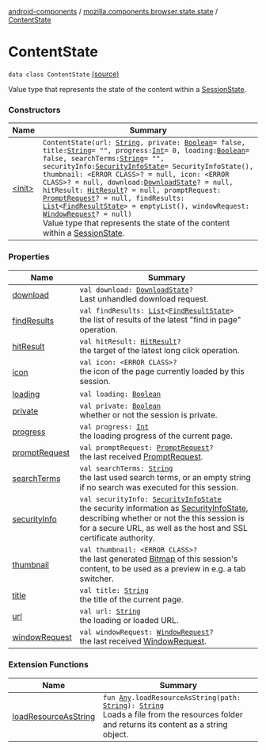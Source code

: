 [android-components](../../index.md) / [mozilla.components.browser.state.state](../index.md) / [ContentState](./index.md)

# ContentState

`data class ContentState` [(source)](https://github.com/mozilla-mobile/android-components/blob/master/components/browser/state/src/main/java/mozilla/components/browser/state/state/ContentState.kt#L35)

Value type that represents the state of the content within a [SessionState](../-session-state/index.md).

### Constructors

| Name | Summary |
|---|---|
| [&lt;init&gt;](-init-.md) | `ContentState(url: `[`String`](https://kotlinlang.org/api/latest/jvm/stdlib/kotlin/-string/index.html)`, private: `[`Boolean`](https://kotlinlang.org/api/latest/jvm/stdlib/kotlin/-boolean/index.html)` = false, title: `[`String`](https://kotlinlang.org/api/latest/jvm/stdlib/kotlin/-string/index.html)` = "", progress: `[`Int`](https://kotlinlang.org/api/latest/jvm/stdlib/kotlin/-int/index.html)` = 0, loading: `[`Boolean`](https://kotlinlang.org/api/latest/jvm/stdlib/kotlin/-boolean/index.html)` = false, searchTerms: `[`String`](https://kotlinlang.org/api/latest/jvm/stdlib/kotlin/-string/index.html)` = "", securityInfo: `[`SecurityInfoState`](../-security-info-state/index.md)` = SecurityInfoState(), thumbnail: <ERROR CLASS>? = null, icon: <ERROR CLASS>? = null, download: `[`DownloadState`](../../mozilla.components.browser.state.state.content/-download-state/index.md)`? = null, hitResult: `[`HitResult`](../../mozilla.components.concept.engine/-hit-result/index.md)`? = null, promptRequest: `[`PromptRequest`](../../mozilla.components.concept.engine.prompt/-prompt-request/index.md)`? = null, findResults: `[`List`](https://kotlinlang.org/api/latest/jvm/stdlib/kotlin.collections/-list/index.html)`<`[`FindResultState`](../../mozilla.components.browser.state.state.content/-find-result-state/index.md)`> = emptyList(), windowRequest: `[`WindowRequest`](../../mozilla.components.concept.engine.window/-window-request/index.md)`? = null)`<br>Value type that represents the state of the content within a [SessionState](../-session-state/index.md). |

### Properties

| Name | Summary |
|---|---|
| [download](download.md) | `val download: `[`DownloadState`](../../mozilla.components.browser.state.state.content/-download-state/index.md)`?`<br>Last unhandled download request. |
| [findResults](find-results.md) | `val findResults: `[`List`](https://kotlinlang.org/api/latest/jvm/stdlib/kotlin.collections/-list/index.html)`<`[`FindResultState`](../../mozilla.components.browser.state.state.content/-find-result-state/index.md)`>`<br>the list of results of the latest "find in page" operation. |
| [hitResult](hit-result.md) | `val hitResult: `[`HitResult`](../../mozilla.components.concept.engine/-hit-result/index.md)`?`<br>the target of the latest long click operation. |
| [icon](icon.md) | `val icon: <ERROR CLASS>?`<br>the icon of the page currently loaded by this session. |
| [loading](loading.md) | `val loading: `[`Boolean`](https://kotlinlang.org/api/latest/jvm/stdlib/kotlin/-boolean/index.html) |
| [private](private.md) | `val private: `[`Boolean`](https://kotlinlang.org/api/latest/jvm/stdlib/kotlin/-boolean/index.html)<br>whether or not the session is private. |
| [progress](progress.md) | `val progress: `[`Int`](https://kotlinlang.org/api/latest/jvm/stdlib/kotlin/-int/index.html)<br>the loading progress of the current page. |
| [promptRequest](prompt-request.md) | `val promptRequest: `[`PromptRequest`](../../mozilla.components.concept.engine.prompt/-prompt-request/index.md)`?`<br>the last received [PromptRequest](../../mozilla.components.concept.engine.prompt/-prompt-request/index.md). |
| [searchTerms](search-terms.md) | `val searchTerms: `[`String`](https://kotlinlang.org/api/latest/jvm/stdlib/kotlin/-string/index.html)<br>the last used search terms, or an empty string if no search was executed for this session. |
| [securityInfo](security-info.md) | `val securityInfo: `[`SecurityInfoState`](../-security-info-state/index.md)<br>the security information as [SecurityInfoState](../-security-info-state/index.md), describing whether or not the this session is for a secure URL, as well as the host and SSL certificate authority. |
| [thumbnail](thumbnail.md) | `val thumbnail: <ERROR CLASS>?`<br>the last generated [Bitmap](#) of this session's content, to be used as a preview in e.g. a tab switcher. |
| [title](title.md) | `val title: `[`String`](https://kotlinlang.org/api/latest/jvm/stdlib/kotlin/-string/index.html)<br>the title of the current page. |
| [url](url.md) | `val url: `[`String`](https://kotlinlang.org/api/latest/jvm/stdlib/kotlin/-string/index.html)<br>the loading or loaded URL. |
| [windowRequest](window-request.md) | `val windowRequest: `[`WindowRequest`](../../mozilla.components.concept.engine.window/-window-request/index.md)`?`<br>the last received [WindowRequest](../../mozilla.components.concept.engine.window/-window-request/index.md). |

### Extension Functions

| Name | Summary |
|---|---|
| [loadResourceAsString](../../mozilla.components.support.test.file/kotlin.-any/load-resource-as-string.md) | `fun `[`Any`](https://kotlinlang.org/api/latest/jvm/stdlib/kotlin/-any/index.html)`.loadResourceAsString(path: `[`String`](https://kotlinlang.org/api/latest/jvm/stdlib/kotlin/-string/index.html)`): `[`String`](https://kotlinlang.org/api/latest/jvm/stdlib/kotlin/-string/index.html)<br>Loads a file from the resources folder and returns its content as a string object. |
